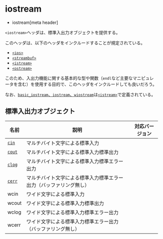 # iostream
* iostream[meta header]

`<iostream>`ヘッダは、標準入出力オブジェクトを提供する。

このヘッダは、以下のヘッダをインクルードすることが規定されている。

- [`<ios>`](ios.md)
- [`<streambuf>`](streambuf.md)
- [`<istream>`](istream.md)
- [`<ostream>`](ostream.md)

このため、入出力機能に関する基本的な型や関数（`endl`など主要なマニピュレータを含む）を使用する目的で、このヘッダをインクルードしても良いだろう。

なお、[`basic_iostream`、`iostream`、`wiostream`](istream/basic_istream.md)は[`<istream>`](istream.md)で定義されている。

## 標準入出力オブジェクト

| 名前 | 説明 | 対応バージョン |
|--------------------------------|--------------------------------------------------------------------|-------|
| [`cin`](iostream/cin.md)     | マルチバイト文字による標準入力                                     |  |
| [`cout`](iostream/cout.md)   | マルチバイト文字による標準入力標準出力                             |  |
| [`clog`](iostream/clog.md)   | マルチバイト文字による標準入力標準エラー出力                       |  |
| [`cerr`](iostream/cerr.md)   | マルチバイト文字による標準入力標準エラー出力（バッファリング無し） |  |
| wcin                           | ワイド文字による標準入力                                           |  |
| wcout                          | ワイド文字による標準入力標準出力                                   |  |
| wclog                          | ワイド文字による標準入力標準エラー出力                             |  |
| wcerr                          | ワイド文字による標準入力標準エラー出力（バッファリング無し）       |  |

